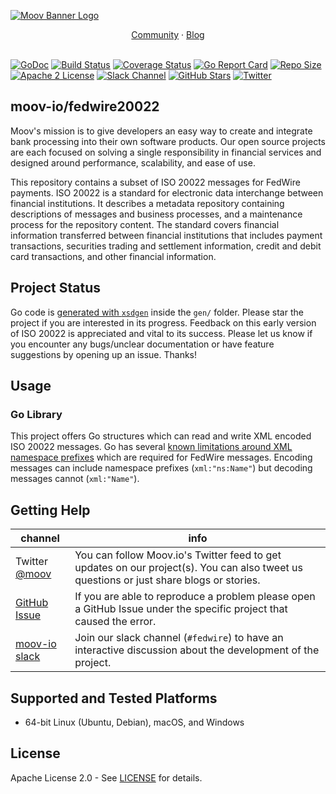 [![Moov Banner Logo](https://user-images.githubusercontent.com/20115216/104214617-885b3c80-53ec-11eb-8ce0-9fc745fb5bfc.png)](https://github.com/moov-io)

<p align="center">
  <a href="https://slack.moov.io/">Community</a>
  ·
  <a href="https://moov.io/blog/">Blog</a>
  <br>
  <br>
</p>

[![GoDoc](https://godoc.org/github.com/moov-io/fedwire20022?status.svg)](https://godoc.org/github.com/moov-io/fedwire20022)
[![Build Status](https://github.com/moov-io/fedwire20022/workflows/Go/badge.svg)](https://github.com/moov-io/fedwire20022/actions)
[![Coverage Status](https://codecov.io/gh/moov-io/fedwire20022/branch/master/graph/badge.svg)](https://codecov.io/gh/moov-io/fedwire20022)
[![Go Report Card](https://goreportcard.com/badge/github.com/moov-io/fedwire20022)](https://goreportcard.com/report/github.com/moov-io/fedwire20022)
[![Repo Size](https://img.shields.io/github/languages/code-size/moov-io/fedwire20022?label=project%20size)](https://github.com/moov-io/fedwire20022)
[![Apache 2 License](https://img.shields.io/badge/license-Apache2-blue.svg)](https://raw.githubusercontent.com/moov-io/fedwire20022/master/LICENSE)
[![Slack Channel](https://slack.moov.io/badge.svg?bg=e01563&fgColor=fffff)](https://slack.moov.io/)
[![GitHub Stars](https://img.shields.io/github/stars/moov-io/fedwire20022)](https://github.com/moov-io/fedwire20022)
[![Twitter](https://img.shields.io/twitter/follow/moov?style=social)](https://twitter.com/moov?lang=en)


## moov-io/fedwire20022

Moov's mission is to give developers an easy way to create and integrate bank processing into their own software products. Our open source projects are each focused on solving a single responsibility in financial services and designed around performance, scalability, and ease of use.

This repository contains a subset of ISO 20022 messages for FedWire payments. ISO 20022 is a standard for electronic data interchange between financial institutions. It describes a metadata repository containing descriptions of messages and business processes, and a maintenance process for the repository content. The standard covers financial information transferred between financial institutions that includes payment transactions, securities trading and settlement information, credit and debit card transactions, and other financial information.

## Project Status

Go code is [generated with `xsdgen`](https://pkg.go.dev/aqwari.net/xml/cmd/xsdgen) inside the `gen/` folder. Please star the project if you are interested in its progress. Feedback on this early version of ISO 20022 is appreciated and vital to its success. Please let us know if you encounter any bugs/unclear documentation or have feature suggestions by opening up an issue. Thanks!

## Usage

### Go Library

This project offers Go structures which can read and write XML encoded ISO 20022 messages. Go has several [known limitations around XML namespace prefixes](https://github.com/golang/go/issues/13400) which are required for FedWire messages. Encoding messages can include namespace prefixes (`xml:"ns:Name"`) but decoding messages cannot (`xml:"Name"`).

## Getting Help

 channel | info
 ------- | -------
Twitter [@moov](https://twitter.com/moov) | You can follow Moov.io's Twitter feed to get updates on our project(s). You can also tweet us questions or just share blogs or stories.
[GitHub Issue](https://github.com/moov-io/fedwire20022/issues/new) | If you are able to reproduce a problem please open a GitHub Issue under the specific project that caused the error.
[moov-io slack](https://slack.moov.io/) | Join our slack channel (`#fedwire`) to have an interactive discussion about the development of the project.

## Supported and Tested Platforms

- 64-bit Linux (Ubuntu, Debian), macOS, and Windows

## License

Apache License 2.0 - See [LICENSE](LICENSE) for details.
